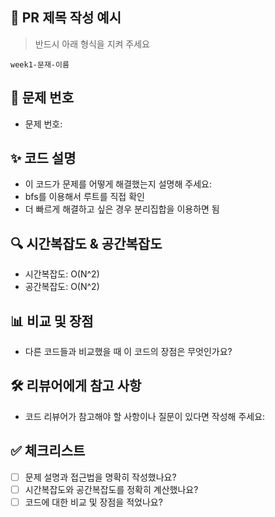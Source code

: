 ## 📌 PR 제목 작성 예시
> 반드시 아래 형식을 지켜 주세요

`week1-문재-이름`

## 📝 문제 번호
- 문제 번호: 

## ✨ 코드 설명
- 이 코드가 문제를 어떻게 해결했는지 설명해 주세요:
- bfs를 이용해서 루트를 직접 확인
- 더 빠르게 해결하고 싶은 경우 분리집합을 이용하면 됨

## 🔍 시간복잡도 & 공간복잡도
- 시간복잡도: O(N^2)
- 공간복잡도: O(N^2)

## 📊 비교 및 장점
- 다른 코드들과 비교했을 때 이 코드의 장점은 무엇인가요?

## 🛠️ 리뷰어에게 참고 사항
- 코드 리뷰어가 참고해야 할 사항이나 질문이 있다면 작성해 주세요:

## ✅ 체크리스트
- [ ] 문제 설명과 접근법을 명확히 작성했나요?
- [ ] 시간복잡도와 공간복잡도를 정확히 계산했나요?
- [ ] 코드에 대한 비교 및 장점을 적었나요?
